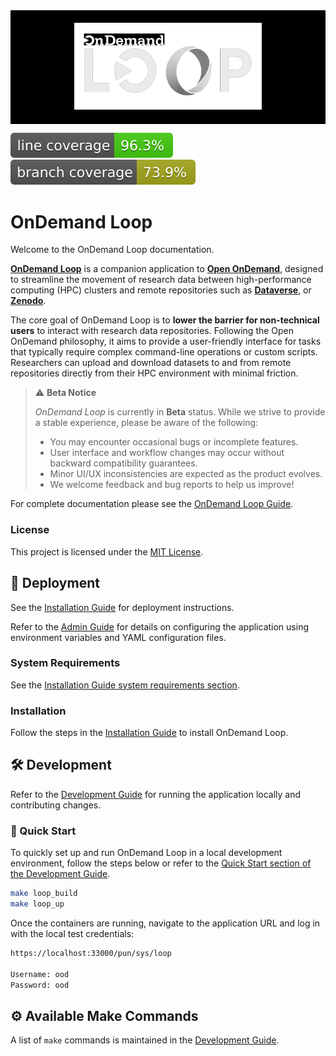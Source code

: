 <div style="width: 100%; background-color: black; padding: 20px 0; text-align: center;">
  <img src="docs/guide/content/assets/banner.png" alt="OnDemand Loop Logo" style="max-width: 300px;">
</div>

![Line coverage](docs/badges/coverage-line.svg)
![Branch coverage](docs/badges/coverage-branch.svg)

# OnDemand Loop
Welcome to the OnDemand Loop documentation.

[**OnDemand Loop**](https://github.com/IQSS/ondemand-loop) is a companion application to [**Open OnDemand**](https://openondemand.org), designed to streamline the movement of research data between high-performance computing (HPC) clusters and remote repositories such as [**Dataverse**](https://dataverse.org), or [**Zenodo**](https://zenodo.org).

The core goal of OnDemand Loop is to **lower the barrier for non-technical users** to interact with research data repositories. Following the Open OnDemand philosophy, it aims to provide a user-friendly interface for tasks that typically require complex command-line operations or custom scripts. Researchers can upload and download datasets to and from remote repositories directly from their HPC environment with minimal friction.

> ⚠️ **Beta Notice**
>
> *OnDemand Loop* is currently in **Beta** status. While we strive to provide a stable experience, please be aware of the following:
>
> - You may encounter occasional bugs or incomplete features.
> - User interface and workflow changes may occur without backward compatibility guarantees.
> - Minor UI/UX inconsistencies are expected as the product evolves.
> - We welcome feedback and bug reports to help us improve!

For complete documentation please see the [OnDemand Loop Guide](https://iqss.github.io/ondemand-loop/).

### License
This project is licensed under the [MIT License](LICENSE).

## 🚀 Deployment
See the [Installation Guide](https://iqss.github.io/ondemand-loop/installation/) for deployment instructions.

Refer to the [Admin Guide](https://iqss.github.io/ondemand-loop/admin/) for details on configuring the application using environment variables and YAML configuration files.

### System Requirements
See the [Installation Guide system requirements section](https://iqss.github.io/ondemand-loop/installation/#system-requirements).

### Installation
Follow the steps in the [Installation Guide](https://iqss.github.io/ondemand-loop/installation/#building-the-application) to install OnDemand Loop.

## 🛠️ Development
Refer to the [Development Guide](https://iqss.github.io/ondemand-loop/development_guide/) for running the application locally and contributing changes.

### 🚀 Quick Start
To quickly set up and run OnDemand Loop in a local development environment,
follow the steps below or refer to the [Quick Start section of the Development Guide](https://iqss.github.io/ondemand-loop/development_guide/#quick-start).

```sh
make loop_build
make loop_up
```

Once the containers are running, navigate to the application URL and log in with the local test credentials:

```sh
https://localhost:33000/pun/sys/loop

Username: ood
Password: ood
```


## ⚙️ Available Make Commands
A list of `make` commands is maintained in the [Development Guide](https://iqss.github.io/ondemand-loop/development_guide/local_environment/#make-commands).

